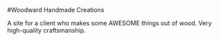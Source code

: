 #Woodward Handmade Creations

A site for a client who makes some AWESOME things out of wood. Very high-quality craftsmanship.
